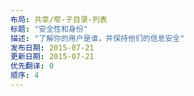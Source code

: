 ```yaml
---
布局: 共享/窄-子目录-列表
标题: "安全性和身份"
描述: "了解你的用户是谁，并保持他们的信息安全"
发布日期: 2015-07-21
更新日期: 2015-07-21
优先翻译: 0
顺序: 4
---
```


